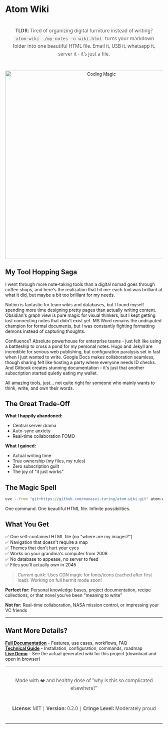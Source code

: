 # Atom Wiki

<div align="center" style="font-family: 'Segoe UI', Tahoma, Geneva, Verdana, sans-serif; font-size: 1.1em; line-height: 1.6; color: #555; padding: 20px; max-width: 800px; margin: 20px auto;">
  <strong>TLDR:</strong> Tired of organizing digital furniture instead of writing? <code style="background: #f4f4f4; padding: 2px 6px; border-radius: 3px; font-size: 0.9em;">atom-wiki ./my-notes -o wiki.html</code> turns your markdown folder into one beautiful HTML file. Email it, USB it, whatsapp it, server it - it's just a file.
</div>


<div align="center">
  <img src="https://media3.giphy.com/media/v1.Y2lkPTc5MGI3NjExMWN2YXowYjEwb3pxcG9nMDV2aTYwcGFrcGt6bHRhMzFiYzZxeWxodyZlcD12MV9pbnRlcm5hbF9naWZfYnlfaWQmY3Q9Zw/1O2BRZcDgIfDsKMTbG/giphy.gif" width="600" alt="Coding Magic"/>
</div>


## My Tool Hopping Saga

I went through more note-taking tools than a digital nomad goes through coffee shops, and here's the realization that hit me: each tool was brilliant at what it did, but maybe a bit too brilliant for my needs.

Notion is fantastic for team wikis and databases, but I found myself spending more time designing pretty pages than actually writing content. Obsidian's graph view is pure magic for visual thinkers, but I kept getting lost connecting notes that didn't exist yet. MS Word remains the undisputed champion for formal documents, but I was constantly fighting formatting demons instead of capturing thoughts.

Confluence? Absolute powerhouse for enterprise teams - just felt like using a battleship to cross a pond for my personal notes. Hugo and Jekyll are incredible for serious web publishing, but configuration paralysis set in fast when I just wanted to write. Google Docs makes collaboration seamless, though sharing felt like hosting a party where everyone needs ID checks. And Gitbook creates stunning documentation - it's just that another subscription started quietly eating my wallet.

All amazing tools, just... not quite right for someone who mainly wants to think, write, and own their words.

## The Great Trade-Off

**What I happily abandoned:**
- Central server drama
- Auto-sync anxiety  
- Real-time collaboration FOMO

**What I gained:**
- Actual writing time
- True ownership (my files, my rules)
- Zero subscription guilt
- The joy of "it just works"

## The Magic Spell

```bash
uvx --from "git+https://github.com/manasvi-turing/atom-wiki.git" atom-wiki ./docs -o wiki.html
```

One command. One beautiful HTML file. Infinite possibilities.

## What You Get

✅ One self-contained HTML file (no "where are my images?")  
✅ Navigation that doesn't require a map  
✅ Themes that don't hurt your eyes  
✅ Works on your grandma's computer from 2008  
✅ No database to appease, no server to feed  
✅ Files you'll actually own in 2045

> *Current quirk:* Uses CDN magic for fonts/icons (cached after first load). Working on full hermit mode soon!

**Perfect for:** Personal knowledge bases, project documentation, recipe collections, or that novel you've been "meaning to write"

**Not for:** Real-time collaboration, NASA mission control, or impressing your VC friends

---

## Want More Details?

**[Full Documentation](./docs/)** - Features, use cases, workflows, FAQ  
**[Technical Guide](./docs/README.md)** - Installation, configuration, commands, roadmap  
**[Live Demo](./docs.html)** - See the actual generated wiki for this project (download and open in browser)

---
<div align="center" style="font-family: 'Segoe UI', Tahoma, Geneva, Verdana, sans-serif; font-size: 1.1em; line-height: 1.6; color: #555; padding: 20px; max-width: 800px; margin: 0 auto;">
  Made with ❤️ and healthy dose of "why is this so complicated elsewhere?"
</div>
<div align="center" style="font-family: 'Segoe UI', Tahoma, Geneva, Verdana, sans-serif; font-size: 1.1em; line-height: 1.6; color: #555; padding: 20px; max-width: 800px; margin: 0 auto;">
  <strong>License:</strong> MIT | <strong>Version:</strong> 0.2.0 | <strong>Cringe Level:</strong> Moderately proud
</div>



---